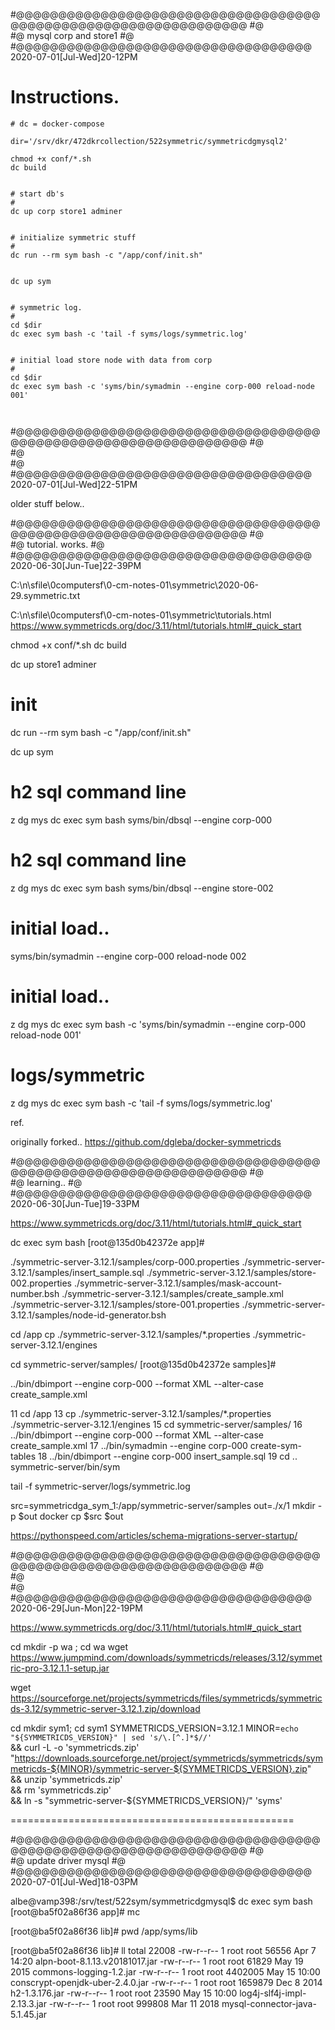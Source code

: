 
#@@@@@@@@@@@@@@@@@@@@@@@@@@@@@@@@@@@@@@@@@@@@@@@@@@@@@@@@@@@@@@@@
#@  
#@  mysql corp and store1
#@  
#@@@@@@@@@@@@@@@@@@@@@@@@@@@@@@@@@@@   2020-07-01[Jul-Wed]20-12PM 

# Instructions.

```
# dc = docker-compose

dir='/srv/dkr/472dkrcollection/522symmetric/symmetricdgmysql2'

chmod +x conf/*.sh
dc build


# start db's
#
dc up corp store1 adminer


# initialize symmetric stuff
#
dc run --rm sym bash -c "/app/conf/init.sh"


dc up sym


# symmetric log.
#
cd $dir
dc exec sym bash -c 'tail -f syms/logs/symmetric.log'


# initial load store node with data from corp
#
cd $dir
dc exec sym bash -c 'syms/bin/symadmin --engine corp-000 reload-node 001'



```








#@@@@@@@@@@@@@@@@@@@@@@@@@@@@@@@@@@@@@@@@@@@@@@@@@@@@@@@@@@@@@@@@
#@  
#@  
#@  
#@@@@@@@@@@@@@@@@@@@@@@@@@@@@@@@@@@@   2020-07-01[Jul-Wed]22-51PM 



older stuff below..





#@@@@@@@@@@@@@@@@@@@@@@@@@@@@@@@@@@@@@@@@@@@@@@@@@@@@@@@@@@@@@@@@
#@  
#@  tutorial. works.
#@  
#@@@@@@@@@@@@@@@@@@@@@@@@@@@@@@@@@@@   2020-06-30[Jun-Tue]22-39PM 

C:\n\sfile\0computersf\0-cm-notes-01\symmetric\2020-06-29.symmetric.txt

C:\n\sfile\0computersf\0-cm-notes-01\symmetric\tutorials.html
https://www.symmetricds.org/doc/3.11/html/tutorials.html#_quick_start


chmod +x conf/*.sh
dc build

dc up store1 adminer

# init

dc run --rm sym bash -c "/app/conf/init.sh"

dc up sym


# h2 sql command line

z dg mys
dc exec sym bash
syms/bin/dbsql --engine corp-000


# h2 sql command line

z dg mys
dc exec sym bash
syms/bin/dbsql --engine store-002

# initial load..

syms/bin/symadmin --engine corp-000 reload-node 002

# initial load..

z dg mys
dc exec sym bash -c 'syms/bin/symadmin --engine corp-000 reload-node 001'


# logs/symmetric

z dg mys
dc exec sym bash -c 'tail -f syms/logs/symmetric.log'



ref.

originally forked..
	https://github.com/dgleba/docker-symmetricds


#@@@@@@@@@@@@@@@@@@@@@@@@@@@@@@@@@@@@@@@@@@@@@@@@@@@@@@@@@@@@@@@@
#@  
#@  learning..
#@  
#@@@@@@@@@@@@@@@@@@@@@@@@@@@@@@@@@@@   2020-06-30[Jun-Tue]19-33PM 


https://www.symmetricds.org/doc/3.11/html/tutorials.html#_quick_start


dc exec sym bash
[root@135d0b42372e app]#


./symmetric-server-3.12.1/samples/corp-000.properties
./symmetric-server-3.12.1/samples/insert_sample.sql
./symmetric-server-3.12.1/samples/store-002.properties
./symmetric-server-3.12.1/samples/mask-account-number.bsh
./symmetric-server-3.12.1/samples/create_sample.xml
./symmetric-server-3.12.1/samples/store-001.properties
./symmetric-server-3.12.1/samples/node-id-generator.bsh

cd /app
cp ./symmetric-server-3.12.1/samples/*.properties  ./symmetric-server-3.12.1/engines


cd symmetric-server/samples/
[root@135d0b42372e samples]#

../bin/dbimport --engine corp-000 --format XML --alter-case create_sample.xml




   11  cd /app
   13  cp ./symmetric-server-3.12.1/samples/*.properties  ./symmetric-server-3.12.1/engines
   15  cd symmetric-server/samples/
   16  ../bin/dbimport --engine corp-000 --format XML --alter-case create_sample.xml
   17  ../bin/symadmin --engine corp-000 create-sym-tables
   18  ../bin/dbimport --engine corp-000 insert_sample.sql
   19  cd ..
symmetric-server/bin/sym

 
tail -f symmetric-server/logs/symmetric.log


src=symmetricdga_sym_1:/app/symmetric-server/samples
out=./x/1
mkdir -p $out
docker cp $src $out


https://pythonspeed.com/articles/schema-migrations-server-startup/



#@@@@@@@@@@@@@@@@@@@@@@@@@@@@@@@@@@@@@@@@@@@@@@@@@@@@@@@@@@@@@@@@
#@  
#@  
#@  
#@@@@@@@@@@@@@@@@@@@@@@@@@@@@@@@@@@@   2020-06-29[Jun-Mon]22-19PM 


https://www.symmetricds.org/doc/3.11/html/tutorials.html#_quick_start


cd
mkdir -p wa ; cd wa
wget https://www.jumpmind.com/downloads/symmetricds/releases/3.12/symmetric-pro-3.12.1.1-setup.jar


wget https://sourceforge.net/projects/symmetricds/files/symmetricds/symmetricds-3.12/symmetric-server-3.12.1.zip/download


cd
mkdir sym1; cd sym1
SYMMETRICDS_VERSION=3.12.1
MINOR=`echo "${SYMMETRICDS_VERSION}" | sed 's/\.[^.]*$//'` \
 && curl -L -o 'symmetricds.zip' "https://downloads.sourceforge.net/project/symmetricds/symmetricds/symmetricds-${MINOR}/symmetric-server-${SYMMETRICDS_VERSION}.zip" \
 && unzip 'symmetricds.zip' \
 && rm 'symmetricds.zip' \
 && ln -s "symmetric-server-${SYMMETRICDS_VERSION}/" 'syms'

=================================================




#@@@@@@@@@@@@@@@@@@@@@@@@@@@@@@@@@@@@@@@@@@@@@@@@@@@@@@@@@@@@@@@@
#@  
#@  update driver mysql
#@  
#@@@@@@@@@@@@@@@@@@@@@@@@@@@@@@@@@@@   2020-07-01[Jul-Wed]18-03PM 


albe@vamp398:/srv/test/522sym/symmetricdgmysql$ dc exec sym bash
[root@ba5f02a86f36 app]# mc

[root@ba5f02a86f36 lib]# pwd
/app/syms/lib

[root@ba5f02a86f36 lib]# ll
total 22008
-rw-r--r-- 1 root root   56556 Apr  7 14:20 alpn-boot-8.1.13.v20181017.jar
-rw-r--r-- 1 root root   61829 May 19  2015 commons-logging-1.2.jar
-rw-r--r-- 1 root root 4402005 May 15 10:00 conscrypt-openjdk-uber-2.4.0.jar
-rw-r--r-- 1 root root 1659879 Dec  8  2014 h2-1.3.176.jar
-rw-r--r-- 1 root root   23590 May 15 10:00 log4j-slf4j-impl-2.13.3.jar
-rw-r--r-- 1 root root  999808 Mar 11  2018 mysql-connector-java-5.1.45.jar



